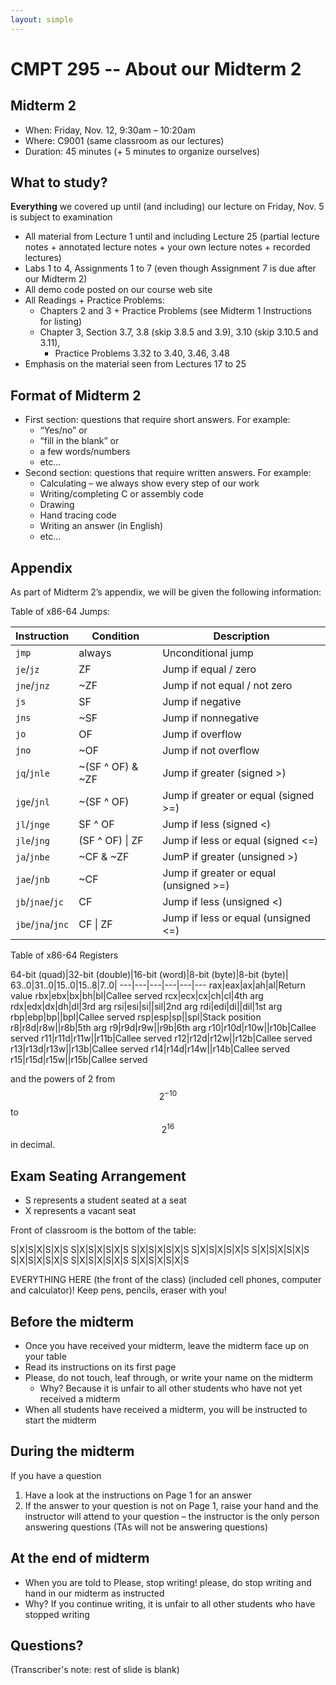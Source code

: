 ```yaml
---
layout: simple
---
```


# CMPT 295 -- About our Midterm 2

## Midterm 2

* When: Friday, Nov. 12, 9:30am – 10:20am
* Where: C9001 (same classroom as our lectures)
* Duration: 45 minutes (+ 5 minutes to organize ourselves)

## What to study?

**Everything** we covered up until (and including) our
lecture on Friday, Nov. 5 is subject to examination

* All material from Lecture 1 until and including Lecture 25 (partial
lecture notes + annotated lecture notes + your own lecture notes +
recorded lectures)
* Labs 1 to 4, Assignments 1 to 7 (even though Assignment 7 is due after
our Midterm 2)
* All demo code posted on our course web site
* All Readings + Practice Problems:
  * Chapters 2 and 3 + Practice Problems (see Midterm 1 Instructions for
listing)
  * Chapter 3, Section 3.7, 3.8 (skip 3.8.5 and 3.9), 3.10 (skip 3.10.5 and
3.11),
    * Practice Problems 3.32 to 3.40, 3.46, 3.48
* Emphasis on the material seen from Lectures 17 to 25

## Format of Midterm 2

* First section: questions that require short answers. For example:
  * “Yes/no” or
  * “fill in the blank” or
  * a few words/numbers
  * etc…
* Second section: questions that require written
answers. For example:
  * Calculating – we always show every step of our work
  * Writing/completing C or assembly code
  * Drawing
  * Hand tracing code
  * Writing an answer (in English)
  * etc…

## Appendix

As part of Midterm 2’s appendix, we will
be given the following information:

Table of x86-64 Jumps:

Instruction|Condition|Description
---|---|---
`jmp`|always|Unconditional jump
`je`/`jz`|ZF|Jump if equal / zero
`jne`/`jnz`|~ZF|Jump if not equal / not zero
`js`|SF|Jump if negative
`jns`|~SF|Jump if nonnegative
`jo`|OF|Jump if overflow
`jno`|~OF|Jump if not overflow
`jq`/`jnle`|~(SF ^ OF) & ~ZF|Jump if greater (signed >)
`jge`/`jnl`|~(SF ^ OF)|Jump if greater or equal (signed >=)
`jl`/`jnge`|SF ^ OF|Jump if less (signed <)
`jle`/`jng`|(SF ^ OF) \| ZF|Jump if less or equal (signed <=)
`ja`/`jnbe`|~CF & ~ZF|JumP if greater (unsigned >)
`jae`/`jnb`|~CF|Jump if greater or equal (unsigned >=)
`jb`/`jnae`/`jc`|CF|Jump if less (unsigned <)
`jbe`/`jna`/`jnc`|CF \| ZF|Jump if less or equal (unsigned <=)

Table of x86-64 Registers

64-bit (quad)|32-bit (double)|16-bit (word)|8-bit (byte)|8-bit (byte)|
63..0|31..0|15..0|15..8|7..0|
---|---|---|---|---|---
rax|eax|ax|ah|al|Return value
rbx|ebx|bx|bh|bl|Callee served
rcx|ecx|cx|ch|cl|4th arg
rdx|edx|dx|dh|dl|3rd arg
rsi|esi|si||sil|2nd arg
rdi|edi|di||dil|1st arg
rbp|ebp|bp||bpl|Callee served
rsp|esp|sp||spl|Stack position
r8|r8d|r8w||r8b|5th arg
r9|r9d|r9w||r9b|6th arg
r10|r10d|r10w||r10b|Callee served
r11|r11d|r11w||r11b|Callee served
r12|r12d|r12w||r12b|Callee served
r13|r13d|r13w||r13b|Callee served
r14|r14d|r14w||r14b|Callee served
r15|r15d|r15w||r15b|Callee served

and the powers of 2 from $$2^{-10}$$ to $$2^{16}$$ in decimal.

## Exam Seating Arrangement

* S represents a student seated at a seat
* X represents a vacant seat

Front of classroom is the bottom of the table:

S|X|S|X|S|X|S
S|X|S|X|S|X|S
S|X|S|X|S|X|S
S|X|S|X|S|X|S
S|X|S|X|S|X|S
S|X|S|X|S|X|S
S|X|S|X|S|X|S
S|X|S|X|S|X|S

EVERYTHING HERE (the front of the class) (included cell phones, computer and calculator)!
Keep pens, pencils, eraser with you!

## Before the midterm

* Once you have received your midterm, leave the
midterm face up on your table
* Read its instructions on its first page
* Please, do not touch, leaf through, or write your
name on the midterm
  * Why? Because it is unfair to all other students who have
not yet received a midterm
* When all students have received a midterm, you will
be instructed to start the midterm

## During the midterm

If you have a question

1. Have a look at the instructions on Page 1 for an
answer
2. If the answer to your question is not on Page 1,
raise your hand and the instructor will attend to
your question – the instructor is the only
person answering questions (TAs will not be
answering questions)

## At the end of midterm

* When you are told to Please, stop writing! please, do stop writing and hand in our midterm as instructed
* Why? If you continue writing, it is unfair to all
other students who have stopped writing

## Questions?

(Transcriber's note: rest of slide is blank)
